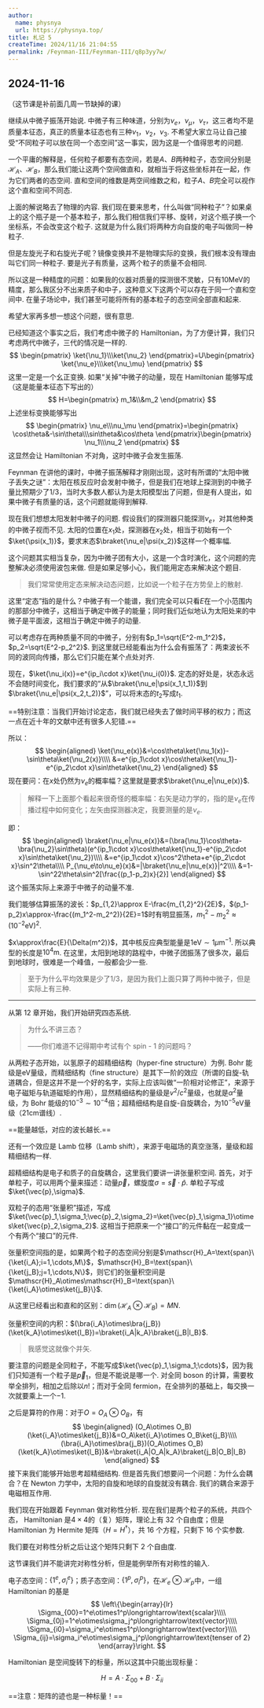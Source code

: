 ```yaml
---
author:
  name: physnya
  url: https://physnya.top/
title: 札记 5
createTime: 2024/11/16 21:04:55
permalink: /Feynman-III/Feynman-III/q8p3yy7w/
---
```

## 2024-11-16

（这节课是补前面几周一节缺掉的课）

继续从中微子振荡开始说. 中微子有三种味道，分别为$\nu_e$，$\nu_\mu$，$\nu_\tau$，这三者均不是质量本征态，真正的质量本征态也有三种$\nu_1$，$\nu_2$，$\nu_3$. 不希望大家立马让自己接受“不同粒子可以放在同一个态空间”这一事实，因为这是一个值得思考的问题.

一个平庸的解释是，任何粒子都要有态空间，若是$A$、$B$两种粒子，态空间分别是$\mathscr{H}_A$、$\mathscr{H}_B$，那么我们能让这两个空间做直和，就相当于将这些坐标并在一起，作为它们两者的态空间. 直和空间的维数是两空间维数之和，粒子$A$、$B$完全可以视作这个直和空间不同态.

上面的解说略去了物理的内容. 我们现在要来思考，什么叫做“同种粒子”？如果桌上的这个瓶子是一个基本粒子，那么我们相信我们平移、旋转，对这个瓶子换一个坐标系，不会改变这个粒子. 这就是为什么我们将两种方向自旋的电子叫做同一种粒子.

但是左旋光子和右旋光子呢？镜像变换并不是物理实际的变换，我们根本没有理由叫它们同一种粒子. 要是光子有质量，这两个粒子的质量不会相同.

所以这是一种精度的问题：如果我的仪器对质量的探测很不灵敏，只有$10\text{MeV}$的精度，那么我区分不出来质子和中子，这种意义下这两个可以存在于同一个直和空间中. 在量子场论中，我们甚至可能将所有的基本粒子的态空间全部直和起来.

希望大家再多想一想这个问题，很有意思.

已经知道这个事实之后，我们考虑中微子的 Hamiltonian，为了方便计算，我们只考虑两代中微子，三代的情况是一样的.
$$
\begin{pmatrix}
\ket{\nu_1}\\\ket{\nu_2}
\end{pmatrix}=U\begin{pmatrix}
\ket{\nu_e}\\\ket{\nu_\mu}
\end{pmatrix}
$$
这里一定是一个幺正变换. 如果“关掉”中微子的动量，现在 Hamiltonian 能够写成（这是能量本征态下写出的）
$$
H=\begin{pmatrix}
m_1&\\&m_2
\end{pmatrix}
$$
上述坐标变换能够写出
$$
\begin{pmatrix}
\nu_e\\\nu_\mu
\end{pmatrix}=\begin{pmatrix}
\cos\theta&-\sin\theta\\\sin\theta&\cos\theta
\end{pmatrix}\begin{pmatrix}
\nu_1\\\nu_2
\end{pmatrix}
$$
这显然会让 Hamiltonian 不对角，这时中微子会发生振荡.

Feynman 在讲他的课时，中微子振荡解释才刚刚出现，这时有所谓的“太阳中微子丢失之谜”：太阳在核反应时会发射中微子，但是我们在地球上探测到的中微子量比预期少了$1/3$，当时大多数人都认为是太阳模型出了问题，但是有人提出，如果中微子有质量的话，这个问题就能得到解释.

现在我们想想太阳发射中微子的问题. 假设我们的探测器只能探测$\nu_e$，对其他种类的中微子视而不见. 太阳的位置在$x_1$处，探测器在$x_2$处，相当于初始有一个$\ket{\psi(x_1)}$，要求末态$\braket{\nu_e|\psi(x_2)}$这样一个概率幅.

这个问题其实相当复杂，因为中微子团有大小，这是一个含时演化，这个问题的完整解决必须使用波包来做. 但是如果足够小心，我们能用定态来解决这个题目.

> 我们常常使用定态来解决动态问题，比如说一个粒子在方势垒上的散射.

这里“定态”指的是什么？中微子有一个能谱，我们完全可以只看$E$在一个小范围内的那部分中微子，这相当于确定中微子的能量；同时我们近似地认为太阳处来的中微子是平面波，这相当于确定中微子的动量.

可以考虑存在两种质量不同的中微子，分别有$p_1=\sqrt{E^2-m_1^2}$，$p_2=\sqrt{E^2-p_2^2}$. 到这里就已经能看出为什么会有振荡了：两束波长不同的波同向传播，那么它们只能在某个点处对齐.

现在，$\ket{\nu_i(x)}=e^{ip_i\cdot x}\ket{\nu_i(0)}$. 定态的好处是，状态永远不会随时间变化，我们要求的“从$\braket{\nu_e|\psi(x_1,t_1)}$到$\braket{\nu_e|\psi(x_2,t_2)}$”，可以将末态的$t_2$写成$t_1$.

==特别注意：当我们开始讨论定态，我们就已经失去了做时间平移的权力；而这一点在近十年的文献中还有很多人犯错.==

所以：
$$
\begin{aligned}
\ket{\nu_e(x)}&=\cos\theta\ket{\nu_1(x)}-\sin\theta\ket{\nu_2(x)}\\\\
&=e^{ip_1\cdot x}\cos\theta\ket{\nu_1}-e^{ip_2\cdot x}\sin\theta\ket{\nu_2}
\end{aligned}
$$
现在要问：在$x$处仍然为$\nu_e$的概率幅？这里就是要求$\braket{\nu_e|\nu_e(x)}$.

> 解释一下上面那个看起来很奇怪的概率幅：右矢是动力学的，指的是$\nu_e$在传播过程中如何变化；左矢由探测器决定，我要测量的是$\nu_e$.

即：
$$
\begin{aligned}
\braket{\nu_e|\nu_e(x)}&=(\bra{\nu_1}\cos\theta-\bra{\nu_2}\sin\theta)(e^{ip_1\cdot x}\cos\theta\ket{\nu_1}-e^{ip_2\cdot x}\sin\theta\ket{\nu_2})\\\\
&=e^{ip_1\cdot x}\cos^2\theta+e^{ip_2\cdot x}\sin^2\theta\\\\
P_{\nu_e\to\nu_e}(x)&=|\braket{\nu_e|\nu_e(x)}|^2\\\\
&=1-\sin^22\theta\sin^2[\frac{(p_1-p_2)x}{2}]
\end{aligned}
$$
这个振荡实际上来源于中微子的动量不准.

我们能够估算振荡的波长：$p_{1,2}\approx E-\frac{m_{1,2}^2}{2E}$，$(p_1-p_2)x\approx-\frac{(m_1^2-m_2^2)}{2E}=1$时有明显振荡，$m_1^2-m_2^2\approx(10^{-2}\text{eV})^2$.

$x\approx\frac{E}{\Delta(m^2)}$，其中核反应典型能量是$1\text{eV}\sim1\mu\text{m}^{-1}$. 所以典型的长度是$10^4\text{m}$. 在这里，太阳到地球的路程中，中微子团振荡了很多次，最后到地球时，很难是一个峰值，一般都会少一些.

> 至于为什么平均效果是少了$1/3$，是因为我们上面只算了两种中微子，但是实际上有三种.

---

从第 12 章开始，我们开始研究四态系统.

> 为什么不讲三态？
>
> ——你们难道不记得期中考试有个 spin - 1 的问题吗？

从两粒子态开始，以氢原子的超精细结构（hyper-fine structure）为例. Bohr 能级是$\text{eV}$量级，而精细结构（fine structure）是其下一阶的效应（所谓的自旋-轨道耦合，但是这并不是一个好的名字，实际上应该叫做“一阶相对论修正”，来源于电子磁矩与轨道磁矩的作用），显然精细结构的量级是$v^2/c^2$量级，也就是$\alpha^2$量级，为 Bohr 能级的$10^{-3}\sim10^{-4}$倍；超精细结构是自旋-自旋耦合，为$10^{-5}\text{eV}$量级（$21\text{cm}$谱线）.

==能量越低，对应的波长越长.==

还有一个效应是 Lamb 位移（Lamb shift），来源于电磁场的真空涨落，量级和超精细结构一样.

超精细结构是电子和质子的自旋耦合，这里我们要讲一讲张量积空间. 首先，对于单粒子，可以用两个量来描述：动量$\vec{p}$，螺旋度$\sigma=\vec{s}\cdot\hat{p}$. 单粒子写成$\ket{\vec{p},\sigma}$.

双粒子的态用“张量积”描述，写成$\ket{\vec{p}_1,\sigma_1;\vec{p}_2,\sigma_2}=\ket{\vec{p}_1,\sigma_1}\otimes\ket{\vec{p}_2,\sigma_2}$. 这相当于把原来一个“接口”的元件黏在一起变成一个有两个“接口”的元件.

张量积空间指的是，如果两个粒子的态空间分别是$\mathscr{H}_A=\text{span}\{\ket{i_A};i=1,\cdots,M\}$，$\mathscr{H}_B=\text{span}\{\ket{j_B};j=1,\cdots,N\}$，则它们的张量积空间是$\mathscr{H}_A\otimes\mathscr{H}_B=\text{span}\{\ket{i_A}\otimes\ket{j_B}\}$.

从这里已经看出和直和的区别：$\dim(\mathscr{H}_A\otimes\mathscr{H}_B)=MN$.

张量积空间的内积：$(\bra{i_A}\otimes\bra{j_B})(\ket{k_A}\otimes\ket{l_B})=\braket{i_A|k_A}\braket{j_B|l_B}$.

> 我感觉这就像个并矢.

要注意的问题是全同粒子，不能写成$\ket{\vec{p}_1,\sigma_1;\cdots}$，因为我们只知道有一个粒子是$\vec{p}_1$，但是不能说是哪一个. 对全同 boson 的计算，需要枚举全排列，相加之后除以$n!$；而对于全同 fermion，在全排列的基础上，每交换一次就要乘上一个$-1$.

之后是算符的作用：对于$O=O_A\otimes O_B$，有
$$
\begin{aligned}
(O_A\otimes O_B)(\ket{i_A}\otimes\ket{j_B})&=O_A\ket{i_A}\otimes O_B\ket{j_B}\\\\
(\bra{i_A}\otimes\bra{j_B})(O_A\otimes O_B)(\ket{k_A}\otimes\ket{l_B})&=\braket{i_A|O_A|k_A}\braket{j_B|O_B|l_B}
\end{aligned}
$$
接下来我们能够开始思考超精细结构. 但是首先我们想要问一个问题：为什么会耦合？在 Newton 力学中，太阳的自旋和地球的自旋就没有耦合. 我们的耦合来源于电磁相互作用.

我们现在开始跟着 Feynman 做对称性分析. 现在我们是两个粒子的系统，共四个态， Hamiltonian 是$4\times4$的（复）矩阵，理论上有 32 个自由度；但是 Hamiltonian 为 Hermite 矩阵（$H=H^\dagger$），共 16 个方程，只剩下 16 个实参数.

我们要在对称性分析之后让这个矩阵只剩下 2 个自由度.

这节课我们并不能讲完对称性分析，但是能例举所有对称性的输入.

电子态空间：$\{1^e,\sigma_i^e\}$；质子态空间：$\{1^p,\sigma_i^p\}$，在$\mathscr{H}_e\otimes\mathscr{H}_p$中，一组 Hamiltonian 的基是
$$
\left\{\begin{array}{lr}
\Sigma_{00}=1^e\otimes1^p\longrightarrow\text{scalar}\\\\
\Sigma_{0j}=1^e\otimes\sigma_j^p\longrightarrow\text{vector}\\\\
\Sigma_{i0}=\sigma_i^e\otimes1^p\longrightarrow\text{vector}\\\\
\Sigma_{ij}=\sigma_i^e\otimes\sigma_j^p\longrightarrow\text{tenser of 2}
\end{array}\right.
$$

Hamiltonian 是空间旋转下的标量，所以这其中只能出现标量：

$$
H=A\cdot\Sigma_{00}+B\cdot\Sigma_{ii}
$$

==注意：矩阵的迹也是一种标量！==
